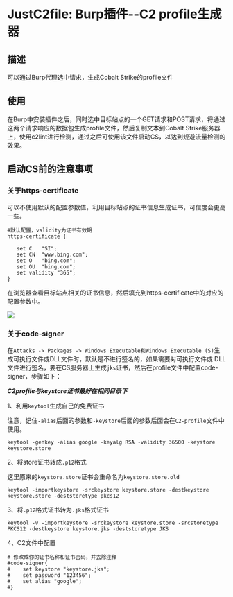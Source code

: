 # JustC2file: Burp插件--C2 profile生成器
## 描述
  可以通过Burp代理选中请求，生成Cobalt Strike的profile文件
## 使用
  在Burp中安装插件之后，同时选中目标站点的一个GET请求和POST请求，将通过这两个请求响应的数据包生成profile文件，然后复制文本到Cobalt Strike服务器上，使用c2lint进行检测，通过之后可使用该文件启动CS，以达到规避流量检测的效果。
  
## 启动CS前的注意事项
### 关于https-certificate

  可以不使用默认的配置参数值，利用目标站点的证书信息生成证书，可信度会更高一些。
  
 ```
 #默认配置，validity为证书有效期
 https-certificate {

    set C   "SI";
    set CN  "www.bing.com";
    set O   "bing.com";
    set OU  "bing.com";
    set validity "365";
}
 ```
  
  在浏览器查看目标站点相关的证书信息，然后填充到https-certificate中的对应的配置参数中。
 
 ![](https://github.com/Peithon/JustC2file/blob/master-test/imgs/https-certificate.png)
  
### 关于code-signer

   在`Attacks -> Packages -> Windows Executable和Windows Executable (S)`生成可执行文件或DLL文件时，默认是不进行签名的，如果需要对可执行文件或 DLL 文件进行签名，要在CS服务器上生成`jks`证书，然后在profile文件中配置code-signer，步骤如下：
   
 ***C2profile与keystore证书最好在相同目录下***
   
   1、利用`keytool`生成自己的免费证书
   
   注意，记住`-alias`后面的参数和`-keystore`后面的参数后面会在`C2-profile`文件中使用。
```
keytool -genkey -alias google -keyalg RSA -validity 36500 -keystore keystore.store
``` 
  2、将store证书转成`.p12`格式
  
  这里原来的`keystore.store`证书会重命名为`keystore.store.old`
```
keytool -importkeystore -srckeystore keystore.store -destkeystore keystore.store -deststoretype pkcs12
```
  3、将`.p12`格式证书转为`.jks`格式证书
 ```
keytool -v -importkeystore -srckeystore keystore.store -srcstoretype PKCS12 -destkeystore keystore.jks -deststoretype JKS
```
  4、C2文件中配置
  
```
# 修改成你的证书名称和证书密码，并去除注释
#code-signer{
#    set keystore "keystore.jks";
#    set password "123456";
#    set alias "google";
#}
```
